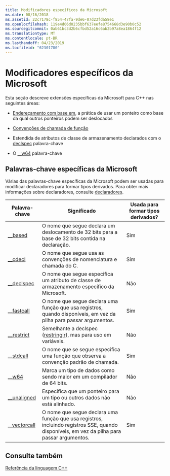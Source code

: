 ```yaml
---
title: Modificadores específicos da Microsoft
ms.date: 08/16/2018
ms.assetid: 22c7178c-f854-47fa-9de6-07d23fda58e1
ms.openlocfilehash: 119e4d06d0235bbf637eefe8754668d3e90b0c52
ms.sourcegitcommit: 0ab61bc3d2b6cfbd52a16c6ab2b97a8ea1864f12
ms.translationtype: MT
ms.contentlocale: pt-BR
ms.lasthandoff: 04/23/2019
ms.locfileid: "62301780"
---
```

# <a name="microsoft-specific-modifiers"></a>Modificadores específicos da Microsoft

Esta seção descreve extensões específicas da Microsoft para C++ nas seguintes áreas:

- [Endereçamento com base em](based-addressing.md), a prática de usar um ponteiro como base da qual outros ponteiros podem ser deslocados

- [Convenções de chamada de função](calling-conventions.md)

- Estendida de atributos de classe de armazenamento declarados com o [declspec](declspec.md) palavra-chave

- O [__w64](w64.md) palavra-chave

## <a name="microsoft-specific-keywords"></a>Palavras-chave específicas da Microsoft

Várias das palavras-chave específicas da Microsoft podem ser usadas para modificar declaradores para formar tipos derivados. Para obter mais informações sobre declaradores, consulte [declaradores](overview-of-declarators.md).

|Palavra-chave|Significado|Usada para formar tipos derivados?|
|-------------|-------------|---------------------------------|
|[__based](based-grammar.md)|O nome que segue declara um deslocamento de 32 bits para a base de 32 bits contida na declaração.|Sim|
|[__cdecl](cdecl.md)|O nome que segue usa as convenções de nomenclatura e chamada do C.|Sim|
|[__declspec](declspec.md)|O nome que segue especifica um atributo de classe de armazenamento específico da Microsoft.|Não|
|[__fastcall](fastcall.md)|O nome que segue declara uma função que usa registros, quando disponíveis, em vez da pilha para passar argumentos.|Sim|
|[__restrict](extension-restrict.md)|Semelhante a declspec ([restringir](restrict.md)), mas para uso em variáveis.|Não|
|[__stdcall](stdcall.md)|O nome que se segue especifica uma função que observa a convenção padrão de chamada.|Sim|
|[__w64](w64.md)|Marca um tipo de dados como sendo maior em um compilador de 64 bits.|Não|
|[__unaligned](unaligned.md)|Especifica que um ponteiro para um tipo ou outros dados não está alinhado.|Não|
|[__vectorcall](vectorcall.md)|O nome que segue declara uma função que usa registros, incluindo registros SSE, quando disponíveis, em vez da pilha para passar argumentos.|Sim|

## <a name="see-also"></a>Consulte também

[Referência da linguagem C++](cpp-language-reference.md)
